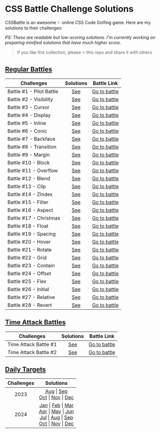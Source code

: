 # CSS Battle Challenge Solutions

CSSBattle is an awesome ✨ online CSS Code Golfing game. Here are my solutions to their challenges:

<em>PS: These are readable but low-scoring solutions. I'm currently working on preparing minified solutions that have much higher score.</em>

> If you like this collection, please ⭐️ this repo and share it with others

## [Regular Battles](https://cssbattle.dev/battles)

| Challenges               |             Solutions              |                   Battle Link                   |
| ------------------------ | :--------------------------------: | :---------------------------------------------: |
| Battle #1 - Pilot Battle | [See](/Battles/01-Pilot-Battle.md) | [Go to battle](https://cssbattle.dev/battle/1)  |
| Battle #2 - Visibility   |  [See](/Battles/02-Visibility.md)  | [Go to battle](https://cssbattle.dev/battle/2)  |
| Battle #3 - Cursor       |    [See](/Battles/03-Cursor.md)    | [Go to battle](https://cssbattle.dev/battle/3)  |
| Battle #4 - Display      |   [See](/Battles/04-Display.md)    | [Go to battle](https://cssbattle.dev/battle/4)  |
| Battle #5 - Inline       |    [See](/Battles/05-Inline.md)    | [Go to battle](https://cssbattle.dev/battle/5)  |
| Battle #6 - Conic        |    [See](/Battles/06-Conic.md)     | [Go to battle](https://cssbattle.dev/battle/6)  |
| Battle #7 - Backface     |   [See](/Battles/07-Backface.md)   | [Go to battle](https://cssbattle.dev/battle/7)  |
| Battle #8 - Transition   |  [See](/Battles/08-Transition.md)  | [Go to battle](https://cssbattle.dev/battle/8)  |
| Battle #9 - Margin       |    [See](/Battles/09-Margin.md)    | [Go to battle](https://cssbattle.dev/battle/9)  |
| Battle #10 - Block       |    [See](/Battles/10-Block.md)     | [Go to battle](https://cssbattle.dev/battle/10) |
| Battle #11 - Overflow    |   [See](/Battles/11-Overflow.md)   | [Go to battle](https://cssbattle.dev/battle/11) |
| Battle #12 - Blend       |    [See](/Battles/12-Blend.md)     | [Go to battle](https://cssbattle.dev/battle/12) |
| Battle #13 - Clip        |     [See](/Battles/13-Clip.md)     | [Go to battle](https://cssbattle.dev/battle/13) |
| Battle #14 - ZIndex      |    [See](/Battles/14-ZIndex.md)    | [Go to battle](https://cssbattle.dev/battle/14) |
| Battle #15 - Filter      |    [See](/Battles/15-Filter.md)    | [Go to battle](https://cssbattle.dev/battle/15) |
| Battle #16 - Aspect      |    [See](/Battles/16-Aspect.md)    | [Go to battle](https://cssbattle.dev/battle/16) |
| Battle #17 - Christmas   |  [See](/Battles/17-Christmas.md)   | [Go to battle](https://cssbattle.dev/battle/17) |
| Battle #18 - Float       |    [See](/Battles/18-Float.md)     | [Go to battle](https://cssbattle.dev/battle/18) |
| Battle #19 - Spacing     |   [See](/Battles/19-Spacing.md)    | [Go to battle](https://cssbattle.dev/battle/19) |
| Battle #20 - Hover       |    [See](/Battles/20-Hover.md)     | [Go to battle](https://cssbattle.dev/battle/20) |
| Battle #21 - Rotate      |    [See](/Battles/21-Rotate.md)    | [Go to battle](https://cssbattle.dev/battle/21) |
| Battle #22 - Grid        |     [See](/Battles/22-Grid.md)     | [Go to battle](https://cssbattle.dev/battle/22) |
| Battle #23 - Contain     |   [See](/Battles/23-Contain.md)    | [Go to battle](https://cssbattle.dev/battle/23) |
| Battle #24 - Offset      |    [See](/Battles/24-Offset.md)    | [Go to battle](https://cssbattle.dev/battle/24) |
| Battle #25 - Flex        |     [See](/Battles/25-Flex.md)     | [Go to battle](https://cssbattle.dev/battle/25) |
| Battle #26 - Initial     |   [See](/Battles/26-Initial.md)    | [Go to battle](https://cssbattle.dev/battle/26) |
| Battle #27 - Relative    |   [See](/Battles/27-Relative.md)   | [Go to battle](https://cssbattle.dev/battle/27) |
| Battle #28 - Revert      |    [See](/Battles/28-Revert.md)    | [Go to battle](https://cssbattle.dev/battle/28) |

## [Time Attack Battles]()

| Challenges            |               Solutions               |                            Battle Link                            |
| --------------------- | :-----------------------------------: | :---------------------------------------------------------------: |
| Time Attack Battle #1 | [See](/Time-Attack/01-Time-Attack.md) | [Go to battle](https://cssbattle.dev/battle/OzwOT17YcT3b8TbNevqv) |
| Time Attack Battle #2 | [See](/Time-Attack/02-Time-Attack.md) | [Go to battle](https://cssbattle.dev/battle/9crk8153AW0QGM8Ne9Ty) |

## [Daily Targets](https://cssbattle.dev/daily)

| Challenges |                                                                                       Solutions                                                                                        |
| :--------: | :------------------------------------------------------------------------------------------------------------------------------------------------------------------------------------: |
|    2023    | [Aug](/Daily-Targets/2023/Aug.md) \| [Sep](/Daily-Targets/2023/Sep.md) <br>[Oct](/Daily-Targets/2023/Oct.md) \| [Nov](/Daily-Targets/2023/Nov.md) \| [Dec](/Daily-Targets/2023/Dec.md) |
|    2024    |                         [Jan]() \| [Feb]() \| [Mar]() <br> [Apr]() \| [May]() \| [Jun]() <br> [Jul]() \| [Aug]() \| [Sep]() <br>[Oct]() \| [Nov]() \| [Dec]()                          |
